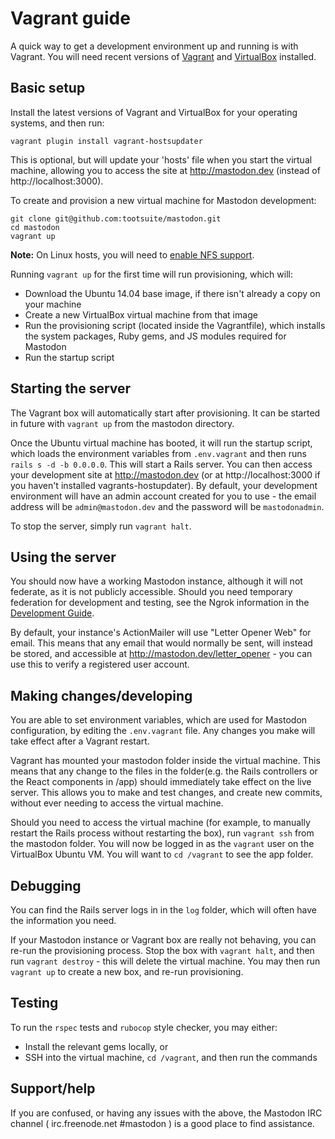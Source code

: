 Vagrant guide
=============

A quick way to get a development environment up and running is with Vagrant. You will need recent versions of [Vagrant](https://www.vagrantup.com/) and [VirtualBox](https://www.virtualbox.org/) installed.

## Basic setup

Install the latest versions of Vagrant and VirtualBox for your operating systems, and then run:

    vagrant plugin install vagrant-hostsupdater

This is optional, but will update your 'hosts' file when you start the virtual machine, allowing you to access the site at http://mastodon.dev (instead of http://localhost:3000).

To create and provision a new virtual machine for Mastodon development:

    git clone git@github.com:tootsuite/mastodon.git
    cd mastodon
    vagrant up

**Note:** On Linux hosts, you will need to [enable NFS support](https://www.vagrantup.com/docs/synced-folders/nfs.html).

Running `vagrant up` for the first time will run provisioning, which will:

- Download the Ubuntu 14.04 base image, if there isn't already a copy on your machine
- Create a new VirtualBox virtual machine from that image
- Run the provisioning script (located inside the Vagrantfile), which installs the system packages, Ruby gems, and JS modules required for Mastodon
- Run the startup script

## Starting the server

The Vagrant box will automatically start after provisioning. It can be started in future with `vagrant up` from the mastodon directory.

Once the Ubuntu virtual machine has booted, it will run the startup script, which loads the environment variables from `.env.vagrant` and then runs `rails s -d -b 0.0.0.0`. This will start a Rails server. You can then access your development site at http://mastodon.dev (or at http://localhost:3000 if you haven't installed vagrants-hostupdater). By default, your development environment will have an admin account created for you to use - the email address will be `admin@mastodon.dev` and the password will be `mastodonadmin`.

To stop the server, simply run `vagrant halt`.

## Using the server

You should now have a working Mastodon instance, although it will not federate, as it is not publicly accessible. Should you need temporary federation for development and testing, see the Ngrok information in the [Development Guide](Development-guide.md).

By default, your instance's ActionMailer will use "Letter Opener Web" for email. This means that any email that would normally be sent, will instead be stored, and accessible at http://mastodon.dev/letter_opener - you can use this to verify a registered user account.

## Making changes/developing

You are able to set environment variables, which are used for Mastodon configuration, by editing the `.env.vagrant` file. Any changes you make will take effect after a Vagrant restart.

Vagrant has mounted your mastodon folder inside the virtual machine. This means that any change to the files in the folder(e.g. the Rails controllers or the React components in /app) should immediately take effect on the live server. This allows you to make and test changes, and create new commits, without ever needing to access the virtual machine.

Should you need to access the virtual machine (for example, to manually restart the Rails process without restarting the box), run `vagrant ssh` from the mastodon folder. You will now be logged in as the `vagrant` user on the VirtualBox Ubuntu VM. You will want to `cd /vagrant` to see the app folder.

## Debugging

You can find the Rails server logs in in the `log` folder, which will often have the information you need.

If your Mastodon instance or Vagrant box are really not behaving, you can re-run the provisioning process. Stop the box with `vagrant halt`, and then run `vagrant destroy` - this will delete the virtual machine. You may then run `vagrant up` to create a new box, and re-run provisioning.

## Testing

To run the `rspec` tests and `rubocop` style checker, you may either:

* Install the relevant gems locally, or
* SSH into the virtual machine, `cd /vagrant`, and then run the commands

## Support/help

If you are confused, or having any issues with the above, the Mastodon IRC channel ( irc.freenode.net #mastodon ) is a good place to find assistance.
